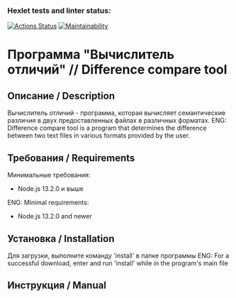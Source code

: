 ### Hexlet tests and linter status:
[![Actions Status](https://github.com/bdzhev/frontend-project-46/actions/workflows/hexlet-check.yml/badge.svg)](https://github.com/bdzhev/frontend-project-46/actions) [![Maintainability](https://api.codeclimate.com/v1/badges/f43793ef6ae049e07b6b/maintainability)](https://codeclimate.com/github/bdzhev/frontend-project-46/maintainability)

# Программа "Вычислитель отличий" // Difference compare tool 

## Описание / Description
Вычислитель отличий - программа, которая вычисляет семантические различия в двух предоставленных файлах в различных форматах.
ENG: Difference compare tool is a program that determines the difference between two text files in various formats provided by the user.

## Требования / Requirements
Минимальные требования:
- Node.js 13.2.0 и выше

ENG: Minimal requirements:
- Node.js 13.2.0 and newer

## Установка / Installation
Для загрузки, выполните команду 'install' в папке программы
ENG: For a successful download, enter and run 'install' while in the program's main file

## Инструкция / Manual
